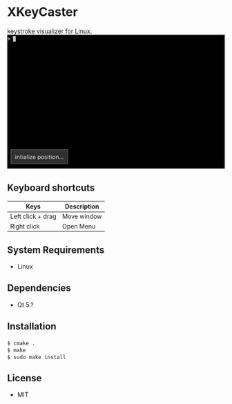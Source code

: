 # XKeyCaster
 keystroke visualizer for Linux.    
 ![image](./screen01.gif)
 
## Keyboard shortcuts
|Keys|Description|
| ---- | ---- |
|Left click + drag| Move window|
|Right click| Open Menu|

## System Requirements
* Linux

## Dependencies
* Qt 5.?

## Installation
```
$ cmake .
$ make
$ sudo make install
```

## License
* MIT